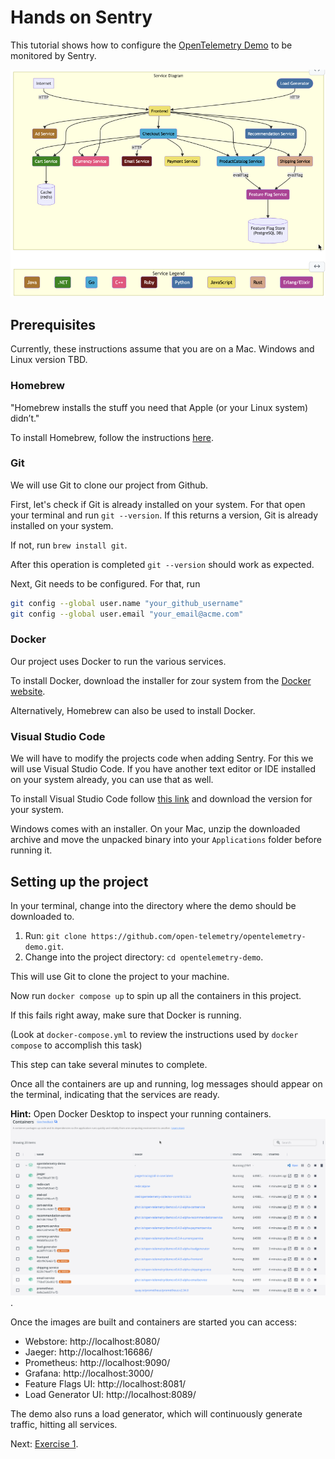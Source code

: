 # Hands on Sentry

This tutorial shows how to configure the [OpenTelemetry Demo](https://github.com/open-telemetry/opentelemetry-demo) to be monitored by Sentry.

![OpenTelemetry Demo Architecture](./assets/otel-demo-architecture.png)

## Prerequisites
Currently, these instructions assume that you are on a Mac.
Windows and Linux version TBD.

### Homebrew
"Homebrew installs the stuff you need that Apple (or your Linux system) didn’t."

To install Homebrew, follow the instructions [here](https://brew.sh/).

### Git
We will use Git to clone our project from Github.

First, let's check if Git is already installed on your system.
For that open your terminal and run `git --version`.
If this returns a version, Git is already installed on your system.

If not, run `brew install git`.

After this operation is completed `git --version` should work as expected.

Next, Git needs to be configured.
For that, run

```sh
git config --global user.name "your_github_username"
git config --global user.email "your_email@acme.com"
```

### Docker
Our project uses Docker to run the various services.

To install Docker, download the installer for zour system from the [Docker website](https://docs.docker.com/desktop/install/mac-install/). 

Alternatively, Homebrew can also be used to install Docker.

### Visual Studio Code
We will have to modify the projects code when adding Sentry.
For this we will use Visual Studio Code.
If you have another text editor or IDE installed on your system already, you can use that as well.

To install Visual Studio Code follow [this link](https://code.visualstudio.com/) and download the version for your system.

Windows comes with an installer.
On your Mac, unzip the downloaded archive and move the unpacked binary into your `Applications` folder before running it.

## Setting up the project

In your terminal, change into the directory where the demo should be downloaded to.

1. Run: `git clone https://github.com/open-telemetry/opentelemetry-demo.git`.
2. Change into the project directory: `cd opentelemetry-demo`.

This will use Git to clone the project to your machine.

Now run `docker compose up` to spin up all the containers in this project. 

If this fails right away, make sure that Docker is running.

(Look at `docker-compose.yml` to review the instructions used by `docker compose` to accomplish this task)

This step can take several minutes to complete.

Once all the containers are up and running, log messages should appear on the terminal, indicating that the services are ready.

**Hint:** Open Docker Desktop to inspect your running containers.
![Docker Desktop](./assets/docker-desktop.png).

Once the images are built and containers are started you can access:

* Webstore: http://localhost:8080/
* Jaeger: http://localhost:16686/
* Prometheus: http://localhost:9090/
* Grafana: http://localhost:3000/
* Feature Flags UI: http://localhost:8081/
* Load Generator UI: http://localhost:8089/

The demo also runs a load generator, which will continuously generate traffic, hitting all services.

Next: [Exercise 1](./exercises/exercise-1.md).